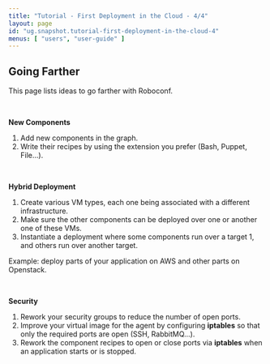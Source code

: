 ```yaml
---
title: "Tutorial - First Deployment in the Cloud - 4/4"
layout: page
id: "ug.snapshot.tutorial-first-deployment-in-the-cloud-4"
menus: [ "users", "user-guide" ]
---
```


## Going Farther

This page lists ideas to go farther with Roboconf.

<br />

**New Components**

1. Add new components in the graph.  
2. Write their recipes by using the extension you prefer (Bash, Puppet, File...).

<br />

**Hybrid Deployment**

1. Create various VM types, each one being associated with a different infrastructure.
2. Make sure the other components can be deployed over one or another one of these VMs.
3. Instantiate a deployment where some components run over a target 1, and others run over another target.

Example: deploy parts of your application on AWS and other parts on Openstack.

<br />

**Security**

1. Rework your security groups to reduce the number of open ports.  
2. Improve your virtual image for the agent by configuring **iptables** so that only the required ports are open (SSH, RabbitMQ...).
3. Rework the component recipes to open or close ports via **iptables** when an application starts or is stopped.
